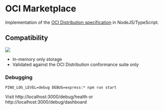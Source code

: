 # OCI Marketplace

Implementation of the [OCI Distribution specification](https://github.com/opencontainers/distribution-spec/tree/main/conformance) in NodeJS/TypeScript.

## Compatibility

[![](https://github.com/rbirkby/oci-marketplace/actions/workflows/node.js.yml/badge.svg)](https://github.com/rbirkby/oci-marketplace/actions?query=workflow%3Anode.js)

- In-memory only storage
- Validated against the OCI Distribution conformance suite only

### Debugging

```
PINO_LOG_LEVEL=debug DEBUG=express:* npm run start
```

Visit http://localhost:3000/debug/health or http://localhost:3000/debug/dashboard
